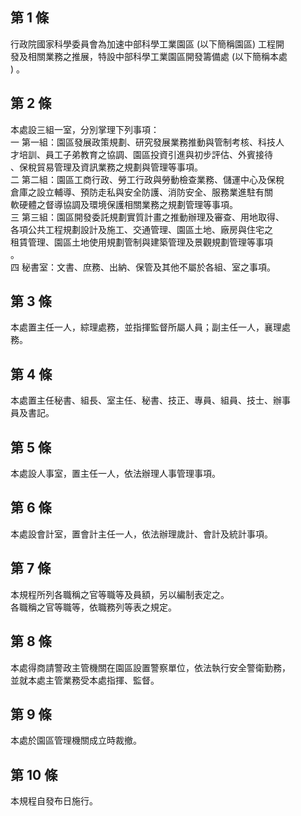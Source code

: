 第 1 條
-------
行政院國家科學委員會為加速中部科學工業園區 (以下簡稱園區) 工程開  
發及相關業務之推展，特設中部科學工業園區開發籌備處 (以下簡稱本處  
) 。

第 2 條
-------
本處設三組一室，分別掌理下列事項：                                
一  第一組：園區發展政策規劃、研究發展業務推動與管制考核、科技人  
    才培訓、員工子弟教育之協調、園區投資引進與初步評估、外賓接待  
    、保稅貿易管理及資訊業務之規劃與管理等事項。                  
二  第二組：園區工商行政、勞工行政與勞動檢查業務、儲運中心及保稅  
    倉庫之設立輔導、預防走私與安全防護、消防安全、服務業進駐有關  
    軟硬體之督導協調及環境保護相關業務之規劃管理等事項。          
三  第三組：園區開發委託規劃實質計畫之推動辦理及審查、用地取得、  
    各項公共工程規劃設計及施工、交通管理、園區土地、廠房與住宅之  
    租賃管理、園區土地使用規劃管制與建築管理及景觀規劃管理等事項  
    。                                                            
四  秘書室：文書、庶務、出納、保管及其他不屬於各組、室之事項。

第 3 條
-------
本處置主任一人，綜理處務，並指揮監督所屬人員；副主任一人，襄理處  
務。

第 4 條
-------
本處置主任秘書、組長、室主任、秘書、技正、專員、組員、技士、辦事   
員及書記。

第 5 條
-------
本處設人事室，置主任一人，依法辦理人事管理事項。

第 6 條
-------
本處設會計室，置會計主任一人，依法辦理歲計、會計及統計事項。

第 7 條
-------
本規程所列各職稱之官等職等及員額，另以編制表定之。                
各職稱之官等職等，依職務列等表之規定。

第 8 條
-------
本處得商請警政主管機關在園區設置警察單位，依法執行安全警衛勤務，  
並就本處主管業務受本處指揮、監督。

第 9 條
-------
本處於園區管理機關成立時裁撤。

第 10 條
--------
本規程自發布日施行。

